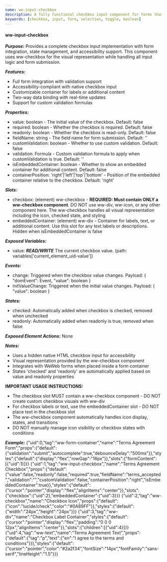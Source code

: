 ```yaml
---
name: ww-input-checkbox
description: A fully functional checkbox input component for forms that requires the ww-checkbox component for visual representation
keywords: [checkbox, input, form, selection, toggle, boolean]
---
```


#### ww-input-checkbox

***Purpose:***
Provides a complete checkbox input implementation with form integration, state management, and accessibility support. This component uses ww-checkbox for the visual representation while handling all input logic and form submission.

***Features:***
- Full form integration with validation support
- Accessibility-compliant with native checkbox input
- Customizable container for labels or additional content
- Two-way data binding with real-time updates
- Support for custom validation formulas

***Properties:***
- value: boolean - The initial value of the checkbox. Default: false
- required: boolean - Whether the checkbox is required. Default: false
- readonly: boolean - Whether the checkbox is read-only. Default: false
- fieldName: string - The field name for form submission. Default: ''
- customValidation: boolean - Whether to use custom validation. Default: false
- validation: Formula - Custom validation formula to apply when customValidation is true. Default: ''
- isEmbeddedContainer: boolean - Whether to show an embedded container for additional content. Default: false
- containerPosition: 'right'|'left'|'top'|'bottom' - Position of the embedded container relative to the checkbox. Default: 'right'

***Slots:***
- checkbox: (element) ww-checkbox - **REQUIRED: Must contain ONLY a ww-checkbox component**. DO NOT use ww-div, ww-icon, or any other component here. The ww-checkbox handles all visual representation including the icon, checked state, and styling
- embeddedContainer: (element) ww-div - Container for labels, text, or additional content. Use this slot for any text labels or descriptions. Hidden when isEmbeddedContainer is false

***Exposed Variables:***
- value: ***READ/WRITE*** The current checkbox value. (path: variables['current_element_uid-value'])

***Events:***
- change: Triggered when the checkbox value changes. Payload: { "domEvent": Event, "value": boolean }
- initValueChange: Triggered when the initial value changes. Payload: { "value": boolean }

***States:***
- checked: Automatically added when checkbox is checked, removed when unchecked
- readonly: Automatically added when readonly is true, removed when false

***Exposed Element Actions:***
None

***Notes:***
- Uses a hidden native HTML checkbox input for accessibility
- Visual representation provided by the ww-checkbox component
- Integrates with WeWeb forms when placed inside a form container
- States 'checked' and 'readonly' are automatically applied based on value and readonly properties

**IMPORTANT USAGE INSTRUCTIONS:**
- The checkbox slot MUST contain a ww-checkbox component - DO NOT create custom checkbox visuals with ww-div
- For checkbox labels or text, use the embeddedContainer slot - DO NOT place text in the checkbox slot
- The ww-checkbox component automatically handles icon display, states, and transitions
- DO NOT manually manage icon visibility or checkbox states with conditions

***Example:***
<elements>
{"uid":0,"tag":"ww-form-container","name":"Terms Agreement Form","props":{"default":{"validation":"submit","autocomplete":true,"debounceDelay":"500ms"}},"styles":{"default":{"display":"flex","rowGap":"16px"}},"slots":{"formContent":[{"uid":1}]}}
{"uid":1,"tag":"ww-input-checkbox","name":"Terms Agreement Checkbox","props":{"default":{"value":false,"readonly":false,"required":true,"fieldName":"terms_accepted","validation":"","customValidation":false,"containerPosition":"right","isEmbeddedContainer":true}},"styles":{"default":{"cursor":"pointer","display":"flex","alignItems":"center"}},"slots":{"checkbox":{"uid":2},"embeddedContainer":{"uid":3}}}
{"uid":2,"tag":"ww-checkbox","name":"Checkbox Icon","props":{"default":{"icon":"lucide/check","color":"#0A89FF"}},"styles":{"default":{"width":"24px","height":"24px"}}}
{"uid":3,"tag":"ww-div","name":"Checkbox Label Container","styles":{"default":{"cursor":"pointer","display":"flex","padding":"0 0 0 12px","alignItems":"center"}},"slots":{"children":[{"uid":4}]}}
{"uid":4,"tag":"ww-text","name":"Terms Agreement Text","props":{"default":{"tag":"p","text":{"en":"I agree to the terms and conditions"}}},"styles":{"default":{"cursor":"pointer","color":"#2a2f34","fontSize":"14px","fontFamily":"sans-serif","lineHeight":"1.5"}}}
</elements>